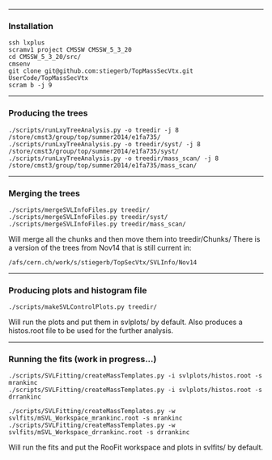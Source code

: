 ------------------------------------------------------
### Installation

```
ssh lxplus
scramv1 project CMSSW CMSSW_5_3_20
cd CMSSW_5_3_20/src/
cmsenv
git clone git@github.com:stiegerb/TopMassSecVtx.git UserCode/TopMassSecVtx
scram b -j 9
```

------------------------------------------------------
### Producing the trees

```
./scripts/runLxyTreeAnalysis.py -o treedir -j 8 /store/cmst3/group/top/summer2014/e1fa735/
./scripts/runLxyTreeAnalysis.py -o treedir/syst/ -j 8 /store/cmst3/group/top/summer2014/e1fa735/syst/
./scripts/runLxyTreeAnalysis.py -o treedir/mass_scan/ -j 8 /store/cmst3/group/top/summer2014/e1fa735/mass_scan/

```

------------------------------------------------------
### Merging the trees

```
./scripts/mergeSVLInfoFiles.py treedir/
./scripts/mergeSVLInfoFiles.py treedir/syst/
./scripts/mergeSVLInfoFiles.py treedir/mass_scan/

```
Will merge all the chunks and then move them into treedir/Chunks/
There is a version of the trees from Nov14 that is still current in:
```
/afs/cern.ch/work/s/stiegerb/TopSecVtx/SVLInfo/Nov14
```

------------------------------------------------------
### Producing plots and histogram file

```
./scripts/makeSVLControlPlots.py treedir/

```
Will run the plots and put them in svlplots/ by default. Also produces a histos.root file to be used for the further analysis.


------------------------------------------------------
### Running the fits (work in progress...)

```
./scripts/SVLFitting/createMassTemplates.py -i svlplots/histos.root -s mrankinc
./scripts/SVLFitting/createMassTemplates.py -i svlplots/histos.root -s drrankinc

./scripts/SVLFitting/createMassTemplates.py -w svlfits/mSVL_Workspace_mrankinc.root -s mrankinc
./scripts/SVLFitting/createMassTemplates.py -w svlfits/mSVL_Workspace_drrankinc.root -s drrankinc

```
Will run the fits and put the RooFit workspace and plots in svlfits/ by default.

